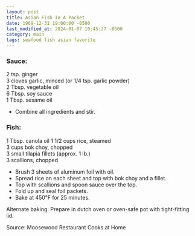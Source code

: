 ```yaml
---
layout: post
title: Asian Fish In A Packet
date: 1969-12-31 19:00:00 -0500
last_modified_at: 2024-01-07 10:45:27 -0500
category: main
tags: seafood fish asian favorite
---
```

### Sauce:

2 tsp. ginger  
3 cloves garlic, minced (or 1/4 tsp. garlic powder)  
2 Tbsp. vegetable oil  
6 Tbsp. soy sauce  
1 Tbsp. sesame oil  

* Combine all ingredients and stir.

### Fish:

1 Tbsp. canola oil
1 1/2 cups rice, steamed  
3 cups bok choy, chopped  
3 small tilapia fillets (approx. 1 lb.)  
3 scallions, chopped  

* Brush 3 sheets of aluminum foil with oil.
* Spread rice on each sheet and top with bok choy and a fillet.
* Top with scallions and spoon sauce over the top.
* Fold up and seal foil packets.
* Bake at 450°F for 25 minutes.

Alternate baking: Prepare in dutch oven or oven-safe pot with tight-fitting lid.

Source: Moosewood Restaurant Cooks at Home
